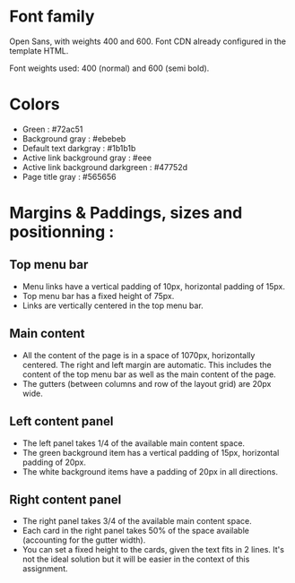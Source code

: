 # Font family

Open Sans, with weights 400 and 600. Font CDN already configured in the template HTML.

Font weights used: 400 (normal) and 600 (semi bold).

# Colors

- Green : #72ac51
- Background gray : #ebebeb
- Default text darkgray : #1b1b1b
- Active link background gray : #eee
- Active link background darkgreen : #47752d
- Page title gray : #565656

# Margins & Paddings, sizes and positionning :

## Top menu bar

- Menu links have a vertical padding of 10px, horizontal padding of 15px.
- Top menu bar has a fixed height of 75px.
- Links are vertically centered in the top menu bar.

## Main content

- All the content of the page is in a space of 1070px, horizontally centered.
  The right and left margin are automatic. This includes the content of the top
  menu bar as well as the main content of the page.
- The gutters (between columns and row of the layout grid) are 20px wide.

## Left content panel

- The left panel takes 1/4 of the available main content space.
- The green background item has a vertical padding of 15px, horizontal padding of 20px.
- The white background items have a padding of 20px in all directions.

## Right content panel

- The right panel takes 3/4 of the available main content space.
- Each card in the right panel takes 50% of the space available (accounting for the gutter width).
- You can set a fixed height to the cards, given the text fits in 2 lines. It's not the ideal 
  solution but it will be easier in the context of this assignment.